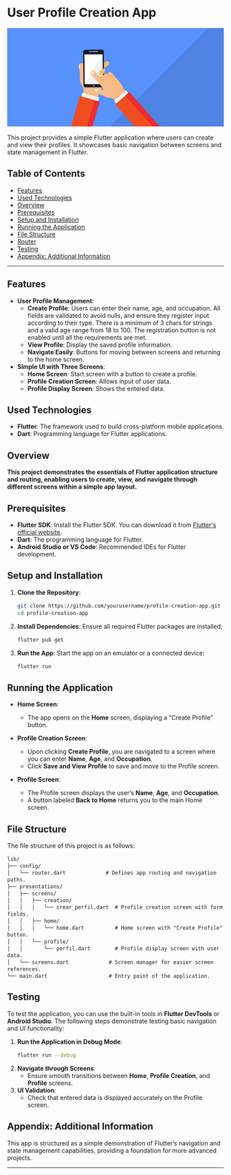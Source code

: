 # User Profile Creation App

![alt text](62e84653668786a83e22fe7d_61d62995c3780c6cc42bfa8a_mobile-app-user-expectations-hero.jpeg)

This project provides a simple Flutter application where users can create and view their profiles. It showcases basic navigation between screens and state management in Flutter.

## Table of Contents

- [Features](#features)
- [Used Technologies](#used-technologies)
- [Overview](#overview)
- [Prerequisites](#prerequisites)
- [Setup and Installation](#setup-and-installation)
- [Running the Application](#running-the-application)
- [File Structure](#file-structure)
- [Router](#router)
- [Testing](#testing)
- [Appendix: Additional Information](#appendix-additional-information)

---

## Features

- **User Profile Management**:
  - **Create Profile**: Users can enter their name, age, and occupation. All fields are validated to avoid nulls, and ensure they register input according to their type. There is a minimum of 3 chars for strings and a valid age range from 18 to 100. The  registration button is not enabled until all the requirements are met.
  - **View Profile**: Display the saved profile information.
  - **Navigate Easily**: Buttons for moving between screens and returning to the home screen.
- **Simple UI with Three Screens**:
  - **Home Screen**: Start screen with a button to create a profile.
  - **Profile Creation Screen**: Allows input of user data.
  - **Profile Display Screen**: Shows the entered data.

## Used Technologies

- **Flutter**: The framework used to build cross-platform mobile applications.
- **Dart**: Programming language for Flutter applications.

## Overview

**This project demonstrates the essentials of Flutter application structure and routing, enabling users to create, view, and navigate through different screens within a simple app layout.**

## Prerequisites

- **Flutter SDK**: Install the Flutter SDK. You can download it from [Flutter's official website](https://flutter.dev/docs/get-started/install).
- **Dart**: The programming language for Flutter.
- **Android Studio or VS Code**: Recommended IDEs for Flutter development.

## Setup and Installation

1. **Clone the Repository**:
   ```bash
   git clone https://github.com/yourusername/profile-creation-app.git
   cd profile-creation-app
   ```

2. **Install Dependencies**:
   Ensure all required Flutter packages are installed:
   ```bash
   flutter pub get
   ```

3. **Run the App**:
   Start the app on an emulator or a connected device:
   ```bash
   flutter run
   ```

## Running the Application

- **Home Screen**:
  - The app opens on the **Home** screen, displaying a “Create Profile” button.
  
- **Profile Creation Screen**:
  - Upon clicking **Create Profile**, you are navigated to a screen where you can enter **Name**, **Age**, and **Occupation**.
  - Click **Save and View Profile** to save and move to the Profile screen.
  
- **Profile Screen**:
  - The Profile screen displays the user’s **Name**, **Age**, and **Occupation**.
  - A button labeled **Back to Home** returns you to the main Home screen.

## File Structure

The file structure of this project is as follows:

```plaintext
lib/
├── config/
│   └── router.dart             # Defines app routing and navigation paths.
├── presentations/
│   ├── screens/
│   │   ├── creation/
│   │   │   └── crear_perfil.dart  # Profile creation screen with form fields.
│   │   ├── home/
│   │   │   └── home.dart          # Home screen with "Create Profile" button.
│   │   └── profile/
│   │       └── perfil.dart        # Profile display screen with user data.
│   └── screens.dart             # Screen manager for easier screen references.
└── main.dart                    # Entry point of the application.
```

## Testing

To test the application, you can use the built-in tools in **Flutter DevTools** or **Android Studio**. The following steps demonstrate testing basic navigation and UI functionality:

1. **Run the Application in Debug Mode**:
   ```bash
   flutter run --debug
   ```
2. **Navigate through Screens**:
   - Ensure smooth transitions between **Home**, **Profile Creation**, and **Profile** screens.
3. **UI Validation**:
   - Check that entered data is displayed accurately on the Profile screen.

## Appendix: Additional Information

This app is structured as a simple demonstration of Flutter’s navigation and state management capabilities, providing a foundation for more advanced projects.

---
